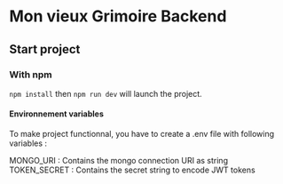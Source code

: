 # Mon vieux Grimoire Backend


## Start project 

### With npm

 `npm install` then `npm run dev` will launch the project.

#### Environnement variables

To make project functionnal, you have to create a .env file with following variables :

MONGO_URI : Contains the mongo connection URI as string
TOKEN_SECRET : Contains the secret string to encode JWT tokens